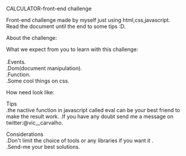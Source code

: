 CALCULATOR-front-end challenge 


Front-end challenge made by myself just using html,css,javascript.<BR>
Read the document until the end to some tips :D.


About the challenge:


What we expect from you to learn with this challenge:<BR>
<BR>
.Events.<BR>
.Dom(document manipulation). <BR>
.Function. <BR>
.Some cool things on css.<BR>


How need look like:  





Tips<br>
.the nactive function in javascript called eval can be your best friend to make the result work.
.If you have any doubt send me a message on twitter:@vic__carvalho.


Considerations<br>
.Don't limit the choice of tools or any libraries if you want it .<br>
.Send-me your best solutions.


   





 


